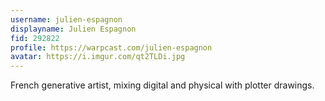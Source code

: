 ```yaml
---
username: julien-espagnon
displayname: Julien Espagnon
fid: 292822
profile: https://warpcast.com/julien-espagnon
avatar: https://i.imgur.com/qt2TLDi.jpg
---
```

French generative artist, mixing digital and physical with plotter drawings.  
